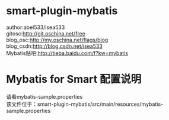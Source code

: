 # smart-plugin-mybatis
author:abel533/isea533  
gitosc:<http://git.oschina.net/free>  
blog_osc:<http://my.oschina.net/flags/blog>  
blog_csdn:<http://blog.csdn.net/isea533>  
Mybatis贴吧:<http://tieba.baidu.com/f?kw=mybatis>  

# Mybatis for Smart 配置说明
请看mybatis-sample.properties  
该文件位于：smart-plugin-mybatis/src/main/resources/mybatis-sample.properties  